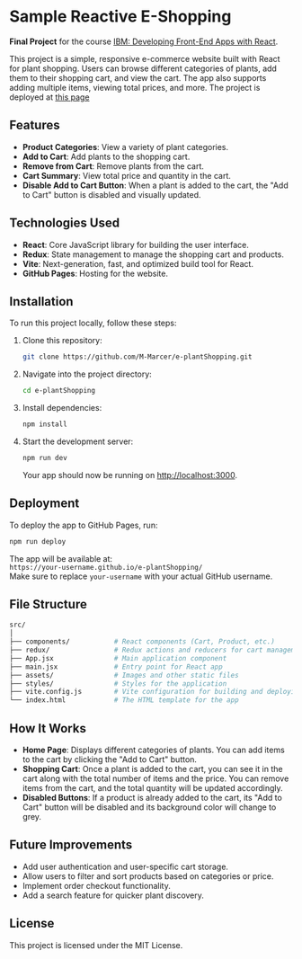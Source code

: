 # Sample Reactive E-Shopping

**Final Project** for the course [IBM: Developing Front-End Apps with React](https://www.coursera.org/learn/developing-front-end-apps-with-react).

This project is a simple, responsive e-commerce website built with React for plant shopping. Users can browse different categories of plants, add them to their shopping cart, and view the cart. The app also supports adding multiple items, viewing total prices, and more. The project is deployed at [this page](https://m-marcer.github.io/e-plantShopping/)

## Features
- **Product Categories**: View a variety of plant categories.
- **Add to Cart**: Add plants to the shopping cart.
- **Remove from Cart**: Remove plants from the cart.
- **Cart Summary**: View total price and quantity in the cart.
- **Disable Add to Cart Button**: When a plant is added to the cart, the "Add to Cart" button is disabled and visually updated.

## Technologies Used
- **React**: Core JavaScript library for building the user interface.
- **Redux**: State management to manage the shopping cart and products.
- **Vite**: Next-generation, fast, and optimized build tool for React.
- **GitHub Pages**: Hosting for the website.

## Installation

To run this project locally, follow these steps:

1. Clone this repository:

   ```bash
   git clone https://github.com/M-Marcer/e-plantShopping.git
   ```

2. Navigate into the project directory:

   ```bash
   cd e-plantShopping
   ```

3. Install dependencies:

   ```bash
   npm install
   ```

4. Start the development server:

   ```bash
   npm run dev
   ```

   Your app should now be running on [http://localhost:3000](http://localhost:3000).

## Deployment

To deploy the app to GitHub Pages, run:

```bash
npm run deploy
```

The app will be available at:  
`https://your-username.github.io/e-plantShopping/`  
Make sure to replace `your-username` with your actual GitHub username.

## File Structure
```bash
src/
│
├── components/           # React components (Cart, Product, etc.)
├── redux/                # Redux actions and reducers for cart management
├── App.jsx               # Main application component
├── main.jsx              # Entry point for React app
├── assets/               # Images and other static files
├── styles/               # Styles for the application
├── vite.config.js        # Vite configuration for building and deploying
└── index.html            # The HTML template for the app
```

## How It Works

- **Home Page**: Displays different categories of plants. You can add items to the cart by clicking the "Add to Cart" button.
- **Shopping Cart**: Once a plant is added to the cart, you can see it in the cart along with the total number of items and the price. You can remove items from the cart, and the total quantity will be updated accordingly.
- **Disabled Buttons**: If a product is already added to the cart, its "Add to Cart" button will be disabled and its background color will change to grey.

## Future Improvements
- Add user authentication and user-specific cart storage.
- Allow users to filter and sort products based on categories or price.
- Implement order checkout functionality.
- Add a search feature for quicker plant discovery.


## License
This project is licensed under the MIT License.
